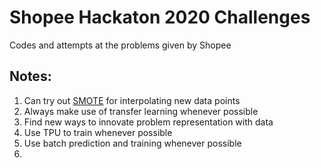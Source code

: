 # Shopee Hackaton 2020 Challenges
Codes and attempts at the problems given by Shopee

## Notes:
1. Can try out [SMOTE](https://machinelearningmastery.com/smote-oversampling-for-imbalanced-classification/) for interpolating new data points
2. Always make use of transfer learning whenever possible
3. Find new ways to innovate problem representation with data
4. Use TPU to train whenever possible
5. Use batch prediction and training whenever possible
6. 
